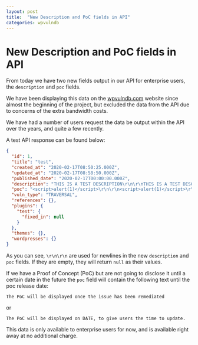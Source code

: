 ```yaml
---
layout: post
title:  "New Description and PoC fields in API"
categories: wpvulndb
---
```


# New Description and PoC fields in API

From today we have two new fields output in our API for enterprise users, the `description` and `poc` fields.

We have been displaying this data on the [wpvulndb.com](https://wpvulndb.com/) website since almost the beginning of the project, but excluded the data from the API due to concerns of the extra bandwidth costs.

We have had a number of users request the data be output within the API over the years, and quite a few recently.

A test API response can be found below:

```json
{
  "id": 1,
  "title": "test",
  "created_at": "2020-02-17T08:50:25.000Z",
  "updated_at": "2020-02-17T08:58:50.000Z",
  "published_date": "2020-02-17T00:00:00.000Z",
  "description": "THIS IS A TEST DESCRIPTION\r\n\r\nTHIS IS A TEST DESCRIPTION 2\r\n\r\nTHIS IS A TEST DESCRIPTION 3",
  "poc": "<script>alert(1)</script>\r\n\r\n<script>alert(1)</script>\r\n\r\n<script>alert(1)</script>",
  "vuln_type": "TRAVERSAL",
  "references": {},
  "plugins": {
    "test": {
      "fixed_in": null
    }
  },
  "themes": {},
  "wordpresses": {}
}
```

As you can see, `\r\n\r\n` are used for newlines in the new `description` and `poc` fields. If they are empty, they will return `null` as their values.

If we have a Proof of Concept (PoC) but are not going to disclose it until a certain date in the future the `poc` field will contain the following text until the poc release date:

`The PoC will be displayed once the issue has been remediated`

or

`The PoC will be displayed on DATE, to give users the time to update.`

This data is only available to enterprise users for now, and is available right away at no additional charge.

